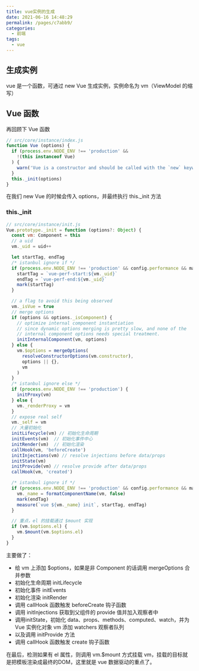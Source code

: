 ```yaml
---
title: vue实例的生成
date: 2021-06-16 14:48:29
permalink: /pages/c7abb9/
categories:
  - 前端
tags:
  - vue
---
```

## 生成实例
vue 是一个函数，可通过 new Vue 生成实例，实例命名为 vm（ViewModel 的缩写）

## Vue 函数
再回顾下 Vue 函数
```js
// src/core/instance/index.js
function Vue (options) {
  if (process.env.NODE_ENV !== 'production' &&
    !(this instanceof Vue)
  ) {
    warn('Vue is a constructor and should be called with the `new` keyword')
  }
  this._init(options)
}
```
在我们 new Vue 的时候会传入 options，并最终执行 this._init 方法

### this._init
```js
// src/core/instance/init.js
Vue.prototype._init = function (options?: Object) {
  const vm: Component = this
  // a uid
  vm._uid = uid++

  let startTag, endTag
  /* istanbul ignore if */
  if (process.env.NODE_ENV !== 'production' && config.performance && mark) {
    startTag = `vue-perf-start:${vm._uid}`
    endTag = `vue-perf-end:${vm._uid}`
    mark(startTag)
  }

  // a flag to avoid this being observed
  vm._isVue = true
  // merge options
  if (options && options._isComponent) {
    // optimize internal component instantiation
    // since dynamic options merging is pretty slow, and none of the
    // internal component options needs special treatment.
    initInternalComponent(vm, options)
  } else {
    vm.$options = mergeOptions(
      resolveConstructorOptions(vm.constructor),
      options || {},
      vm
    )
  }
  /* istanbul ignore else */
  if (process.env.NODE_ENV !== 'production') {
    initProxy(vm)
  } else {
    vm._renderProxy = vm
  }
  // expose real self
  vm._self = vm
  // 大量初始化
  initLifecycle(vm) // 初始化生命周期
  initEvents(vm)  // 初始化事件中心
  initRender(vm)  // 初始化渲染
  callHook(vm, 'beforeCreate')
  initInjections(vm) // resolve injections before data/props
  initState(vm)
  initProvide(vm) // resolve provide after data/props
  callHook(vm, 'created')

  /* istanbul ignore if */
  if (process.env.NODE_ENV !== 'production' && config.performance && mark) {
    vm._name = formatComponentName(vm, false)
    mark(endTag)
    measure(`vue ${vm._name} init`, startTag, endTag)
  }

  // 重点，el 的挂载通过 $mount 实现
  if (vm.$options.el) {
    vm.$mount(vm.$options.el)
  }
}
```
主要做了：
- 给 vm 上添加 $options，如果是非 Component 的话调用 mergeOptions 合并参数
- 初始化生命周期 initLifecycle
- 初始化事件 initEvents
- 初始化渲染 initRender
- 调用 callHook 函数触发 beforeCreate 钩子函数
- 调用 initInjections 获取到父组件的 provide 值并加入观察者中
- 调用initState，初始化 data、props、methods、computed、watch，并为 Vue 实例化对象 vm 添加 watchers 观察者队列
- 以及调用 initProvide 方法
- 调用 callHook 函数触发 create 钩子函数

在最后，检测如果有 el 属性，则调用 vm.$mount 方式挂载 vm，挂载的目标就是把模板渲染成最终的DOM，这里就是 vue 数据驱动的重点了。